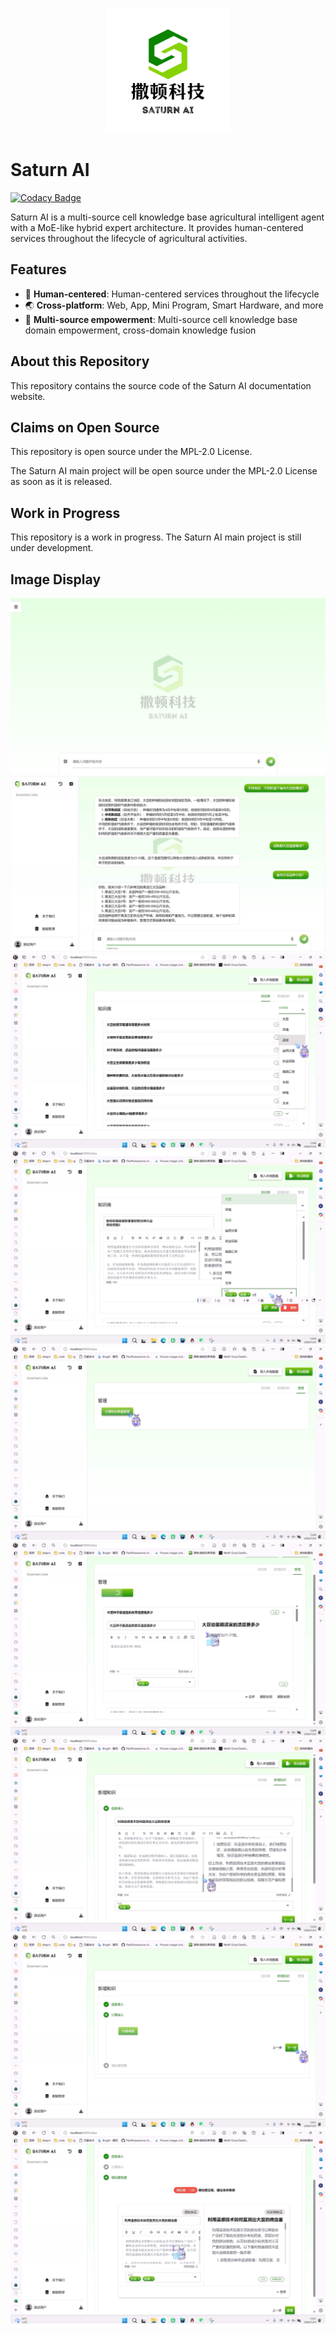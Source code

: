 <p align="center"><img src="/public/logo-vertical.svg" width="200"></p>

# Saturn AI

[![Codacy Badge](https://app.codacy.com/project/badge/Grade/119671764d58471f80e26ec3d2253803)](https://app.codacy.com/gh/jiwangyihao/Saturn-docs/dashboard?utm_source=gh&utm_medium=referral&utm_content=&utm_campaign=Badge_grade)

Saturn AI is a multi-source cell knowledge base agricultural intelligent agent with a MoE-like hybrid expert architecture. It provides human-centered services throughout the lifecycle of agricultural activities.

## Features

- 📌 **Human-centered**: Human-centered services throughout the lifecycle
- 🌏 **Cross-platform**: Web, App, Mini Program, Smart Hardware, and more
- 🏡 **Multi-source empowerment**: Multi-source cell knowledge base domain empowerment, cross-domain knowledge fusion

## About this Repository

This repository contains the source code of the Saturn AI documentation website.

## Claims on Open Source

This repository is open source under the MPL-2.0 License.

The Saturn AI main project will be open source under the MPL-2.0 License as soon as it is released.

## Work in Progress

This repository is a work in progress. The Saturn AI main project is still under development.

## Image Display

![1](/public/1.png)
![2](/public/2.png)
![3](/public/3.png)
![4](/public/4.png)
![5](/public/5.png)
![6](/public/6.png)
![7](/public/7.png)
![8](/public/8.png)
![9](/public/9.png)

